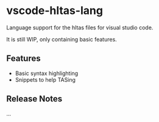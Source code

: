 # vscode-hltas-lang

Language support for the hltas files for visual studio code.

It is still WIP, only containing basic features. 

## Features

- Basic syntax highlighting
- Snippets to help TASing

## Release Notes

...